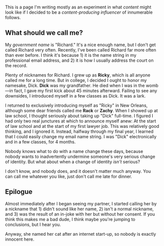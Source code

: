 This is a page I'm writing mostly as an experiment in what *content* might look like if I decided to be a *content-producing influencer* of innumerable follows.

## What should we call me?

My _government name_ is "Richard." It's a nice enough name, but I don't get called Richard very often. Recently, I've been called Richard far more often than ever before. I think it's because 1) it is the name string in my professional email address, and 2) it is how I usually address the court on the record.

Plenty of nicknames for Richard. I grew up as **Ricky**, which is all anyone called me for a long time. But in college, I decided I ought to honor my namesake, Dick. **Dick** was my grandfather. He died when I was in the womb—in fact, I gave my first kick about 45 minutes afterward. Failing to see any downsides, I introduced myself in a few classes as Dick. It was a lark. 

I returned to exclusively introducing myself as "Ricky" in New Orleans, although some dear friends called me **Rack** or **Zachy**. When I showed up at law school, I thought seriously about taking up "Dick" full-time. I figured I had only two real junctures at which to announce myself anew: At the start of law school and at the start of my first lawyer job. This was relatively good thinking, and I ignored it. Instead, halfway through my final year, I learned that I could easily change my email name string. I was "Dick" electronically and in a few classes, for 4 months.

Nobody knows what to do with a name change these days, because nobody wants to inadvertently undermine someone's very serious change of identity. But what about when a change of identity *isn't* serious?

I don't know, and nobody does, and it doesn't matter much anyway. You can call me whatever you like, just don't call me late for dinner.

## Epilogue

Almost immediately after I began seeing my partner, I started calling her by a nickname that 1) didn't sound like her name, 2) isn't a normal nickname, and 3) was the result of an in-joke with her but without her consent. If you think this makes me a bad dude, I think maybe you're jumping to conclusions, but I hear you.

Anyway, she named her cat after an internet start-up, so nobody is exactly innocent here.
